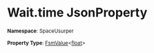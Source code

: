 # Wait.time JsonProperty

<small>**Namespace**: SpaceUsurper</small>

<small>**Property Type**: [FsmValue](../FsmValue-1.md)&lt;[float](https://docs.microsoft.com/en-us/dotnet/api/system.single?view=netframework-4.5)&gt;</small>

